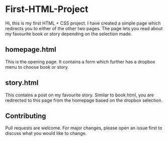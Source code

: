 # First-HTML-Project
Hi, this is my first HTML + CSS project. I have created a simple page which redirects you to either of the other two pages. The page lets you read about my favourite book or story depending on the selection made.

## homepage.html
This is the opening page. It contains a form which further has a dropbox menu to choose book or story.

## story.html
This contains a post on my favourite story. Similar to book.html, you are redirected to this page from the homepage based on the dropbox selection.

## Contributing
Pull requests are welcome. For major changes, please open an issue first to discuss what you would like to change.
